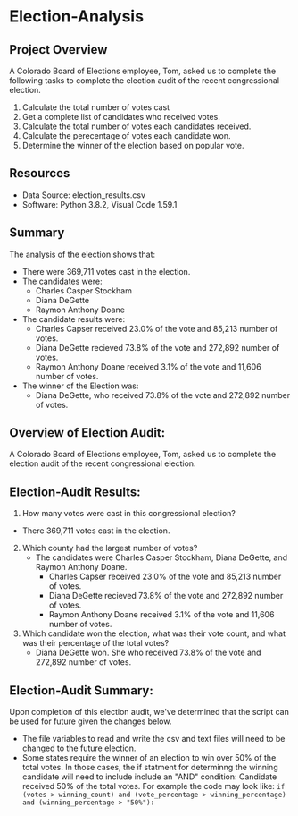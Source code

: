 # Election-Analysis

## Project Overview
A Colorado Board of Elections employee, Tom, asked us to complete the following tasks to complete the election audit of the recent congressional election.

1. Calculate the total number of votes cast
2. Get a complete list of candidates who received votes.
3. Calculate the total number of votes each candidates received.
4. Calculate the perecentage of votes each candidate won.
5. Determine the winner of the election based on popular vote.

## Resources
- Data Source: election_results.csv
- Software: Python 3.8.2, Visual Code 1.59.1

## Summary
The analysis of the election shows that:
- There were 369,711 votes cast in the election.
- The candidates were: 
  - Charles Casper Stockham  
  - Diana DeGette
  - Raymon Anthony Doane
- The candidate results were:
  - Charles Capser received 23.0% of the vote and 85,213 number of votes.
  - Diana DeGette recieved 73.8% of the vote and 272,892 number of votes.
  - Raymon Anthony Doane received 3.1% of the vote and 11,606 number of votes.
- The winner of the Election was:
  - Diana DeGette, who received 73.8% of the vote and 272,892 number of votes.

## Overview of Election Audit: 
A Colorado Board of Elections employee, Tom, asked us to complete the election audit of the recent congressional election.

## Election-Audit Results: 

1. How many votes were cast in this congressional election?
  - There 369,711 votes cast in the election.
2. Which county had the largest number of votes?
    - The candidates were Charles Casper Stockham, Diana DeGette, and Raymon Anthony Doane.
      - Charles Capser received 23.0% of the vote and 85,213 number of votes.
      - Diana DeGette recieved 73.8% of the vote and 272,892 number of votes.
      - Raymon Anthony Doane received 3.1% of the vote and 11,606 number of votes.
3. Which candidate won the election, what was their vote count, and what was their percentage of the total votes?
   - Diana DeGette won. She who received 73.8% of the vote and 272,892 number of votes.

## Election-Audit Summary: 
Upon completion of this election audit, we've determined that the script can be used for future given the changes below.
- The file variables to read and write the csv and text files will need to be changed to the future election.
- Some states require the winner of an election to win over 50% of the total votes. In those cases, the if statment for determinng the winning candidate will need to include include an "AND" condition: Candidate received 50% of the total votes. For example the code may look like: 
  `if (votes > winning_count) and (vote_percentage > winning_percentage) and (winning_percentage > "50%"):`
